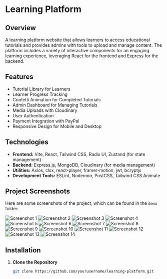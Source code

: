 # Learning Platform

## Overview

A learning platform website that allows learners to access educational tutorials and provides admins with tools to upload and manage content. The platform includes a variety of interactive components for an engaging learning experience, leveraging React for the frontend and Express for the backend.

## Features

- Tutorial Library for Learners
- Learner Progress Tracking
- Confetti Animation for Completed Tutorials
- Admin Dashboard for Managing Tutorials
- Media Uploads with Cloudinary
- User Authentication
- Payment Integration with PayPal
- Responsive Design for Mobile and Desktop

## Technologies

- **Frontend:** Vite, React, Tailwind CSS, Radix UI, Zustand (for state management)
- **Backend:** Express.js, MongoDB, Cloudinary (for media management)
- **Utilities:** Axios, clsx, react-player, framer-motion, jwt, bcryptjs
- **Development Tools:** ESLint, Nodemon, PostCSS, Tailwind CSS Animate

## Project Screenshots

Here are some screenshots of the project, which can be found in the `demo` folder:

![Screenshot 1](demo/1.png)
![Screenshot 2](demo/2.png)
![Screenshot 3](demo/3.png)
![Screenshot 4](demo/4.png)
![Screenshot 5](demo/5.png)
![Screenshot 6](demo/6.png)
![Screenshot 7](demo/7.png)
![Screenshot 8](demo/8.png)
![Screenshot 9](demo/9.png)
![Screenshot 10](demo/10.png)
![Screenshot 11](demo/11.png)
![Screenshot 12](demo/12.png)
![Screenshot 13](demo/13.png)
![Screenshot 14](demo/14.png)

## Installation

1. **Clone the Repository**

   ```bash
   git clone https://github.com/yourusername/learning-platform.git
